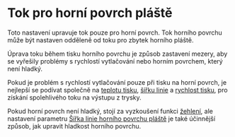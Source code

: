 Tok pro horní povrch pláště
====
Toto nastavení upravuje tok pouze pro horní povrch. Tok horního povrchu může být nastaven odděleně od toku pro zbytek horního pláště.

Úprava toku během tisku horního povrchu je způsob zastavení mezery, aby se vyřešily problémy s rychlostí vytlačování nebo horním povrchem, který není hladký.

Pokud je problém s rychlostí vytlačování pouze při tisku na horní povrch, je nejlepší se podívat společně na [teplotu tisku](material_print_temperature.md), [šířku linie](../experimental/roofing_line_width.md) a [rychlost tisku](../speed/speed_roofing.md), pro získání spolehlivého toku na výstupu z trysky.

Pokud horní povrch není hladký, stojí za vyzkoušení funkci [žehlení](../shell/ironing_enabled.md), ale nastavení parametru [Šířka linie horního povrchu pláště](../experimental/roofing_line_width.md) je také účinnější způsob, jak upravit hladkost horního povrchu.
